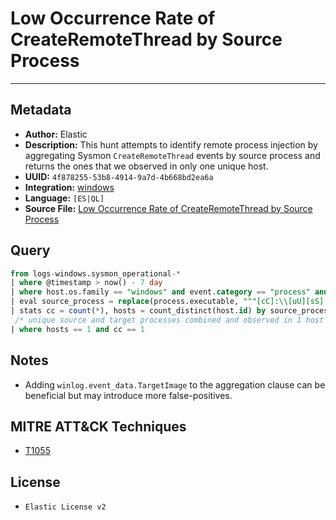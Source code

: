 # Low Occurrence Rate of CreateRemoteThread by Source Process

---

## Metadata

- **Author:** Elastic
- **Description:** This hunt attempts to identify remote process injection by aggregating Sysmon `CreateRemoteThread` events by source process and returns the ones that we observed in only one unique host.
- **UUID:** `4f878255-53b8-4914-9a7d-4b668bd2ea6a`
- **Integration:** [windows](https://docs.elastic.co/integrations/windows)
- **Language:** `[ES|QL]`
- **Source File:** [Low Occurrence Rate of CreateRemoteThread by Source Process](../queries/createremotethread_by_source_process_with_low_occurrence.toml)
## Query

```sql
from logs-windows.sysmon_operational-*
| where @timestamp > now() - 7 day
| where host.os.family == "windows" and event.category == "process" and event.action == "CreateRemoteThread"
| eval source_process = replace(process.executable, """[cC]:\\[uU][sS][eE][rR][sS]\\[a-zA-Z0-9ñ\.\-\_\$~ ]+\\""", "C:\\\\users\\\\user\\\\")
| stats cc = count(*), hosts = count_distinct(host.id) by source_process
 /* unique source and target processes combined and observed in 1 host */
| where hosts == 1 and cc == 1
```

## Notes

- Adding `winlog.event_data.TargetImage` to the aggregation clause can be beneficial but may introduce more false-positives.

## MITRE ATT&CK Techniques

- [T1055](https://attack.mitre.org/techniques/T1055)

## License

- `Elastic License v2`
